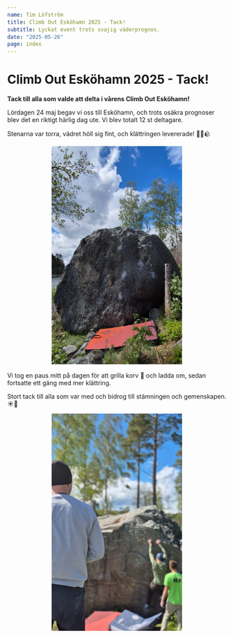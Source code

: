 ```yaml
---
name: Tim Löfström
title: Climb Out Esköhamn 2025 - Tack!
subtitle: Lyckat event trots svajig väderprognos.
date: "2025-05-26"
page: index
---
```


# Climb Out Esköhamn 2025 - Tack!

**Tack till alla som valde att delta i vårens Climb Out Esköhamn!**

Lördagen 24 maj begav vi oss till Esköhamn, och trots osäkra prognoser blev det en riktigt härlig dag ute. Vi blev totalt 12 st deltagare.

Stenarna var torra, vädret höll sig fint, och klättringen levererade! 🧗‍♂️🪨

<p align="center">
<img src="./assets/files/bilder/eskohamn_1.png" width="300">
</p>

Vi tog en paus mitt på dagen för att grilla korv 🌭 och ladda om, sedan fortsatte ett gäng med mer klättring.

Stort tack till alla som var med och bidrog till stämningen och gemenskapen. ☀️💪

<p align="center">
<img src="./assets/files/bilder/eskohamn_2.png" width="300">
</p>
